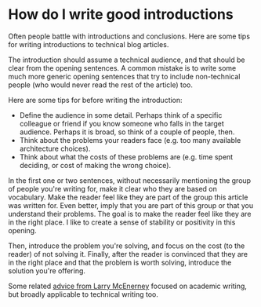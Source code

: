 # How do I write good introductions 

Often people battle with introductions and conclusions. Here are some tips for writing introductions to technical blog articles.

The introduction should assume a technical audience, and that should be clear from the opening sentences. A common mistake is to write some much more generic opening sentences that try to include non-technical people (who would never read the rest of the article) too.

Here are some tips for before writing the introduction:

- Define the audience in some detail. Perhaps think of a specific colleague or friend if you know someone who falls in the target audience. Perhaps it is broad, so think of a couple of people, then.
- Think about the problems your readers face (e.g. too many available architecture choices).
- Think about what the costs of these problems are (e.g. time spent deciding, or cost of making the wrong choice).

In the first one or two sentences, without necessarily mentioning the group of people you're writing for, make it clear who they are based on vocabulary. Make the reader feel like they are part of the group this article was written for. Even better, imply that you are part of this group or that you understand their problems. The goal is to make the reader feel like they are in the right place. I like to create a sense of stability or positivity in this opening.
 
Then, introduce the problem you're solving, and focus on the cost (to the reader) of not solving it.
Finally, after the reader is convinced that they are in the right place and that the problem is worth solving, introduce the solution you're offering.

Some related [advice from Larry McEnerney](https://cpb-us-w2.wpmucdn.com/u.osu.edu/dist/5/7046/files/2014/10/UnivChic_WritingProg-1grt232.pdf) focused on academic writing, but broadly applicable to technical writing too.

